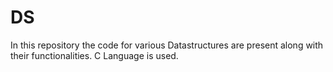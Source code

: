 # DS
In this repository the code for various Datastructures are present along with their functionalities.
C Language is used.
